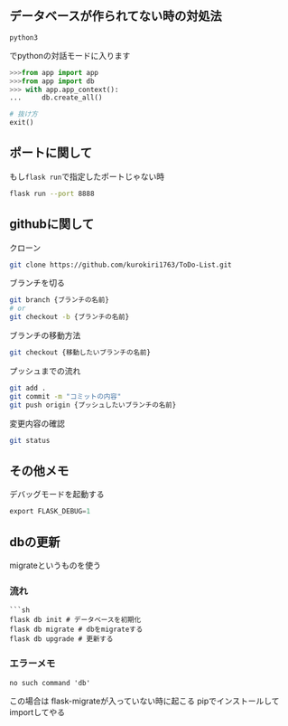 ## データベースが作られてない時の対処法

```
python3
```
でpythonの対話モードに入ります

```python
>>>from app import app
>>>from app import db
>>> with app.app_context():
...     db.create_all()

# 抜け方
exit()
```

## ポートに関して
もし`flask run`で指定したポートじゃない時
```sh
flask run --port 8888
```


## githubに関して
クローン
```sh
git clone https://github.com/kurokiri1763/ToDo-List.git
```
ブランチを切る
```bash
git branch {ブランチの名前}
# or
git checkout -b {ブランチの名前}
```
ブランチの移動方法
```sh
git checkout {移動したいブランチの名前}
```
プッシュまでの流れ
```sh
git add .
git commit -m "コミットの内容"
git push origin {プッシュしたいブランチの名前}
```
変更内容の確認
```sh
git status
```


## その他メモ
デバッグモードを起動する
```python
export FLASK_DEBUG=1
```

## dbの更新
migrateというものを使う
### 流れ
```
```sh
flask db init # データベースを初期化
flask db migrate # dbをmigrateする
flask db upgrade # 更新する
```
### エラーメモ
```
no such command 'db'
```
この場合は
flask-migrateが入っていない時に起こる
pipでインストールしてimportしてやる